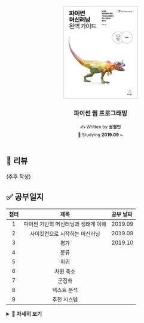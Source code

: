 <!-- PROJECT LOGO -->
<div align="center">
    <a href="http://www.yes24.com/Product/Goods/87044746">
        <img src="logo.png" alt="Logo" width="200">
    </a>
    <h3>파이썬 웹 프로그래밍</h3>
    <small>✍ Written by <b>권철민</b></small>
    <br />
    <small>📆 Studying <b>2019.09 ~ </b></small>
</div>

<br />

## 📄 리뷰

(추후 작성)

## ✅ 공부일지

| 챕터 |                 제목                 | 공부 날짜 |
| :--: | :----------------------------------: | :-------- |
|  1   | 파이썬 기반의 머신러닝과 생태계 이해 | 2019.09   |
|  2   |    사이킷런으로 시작하는 머신러닝    | 2019.09   |
|  3   |                 평가                 | 2019.10   |
|  4   |                 분류                 |           |
|  5   |                 회귀                 |           |
|  6   |              차원 축소               |           |
|  7   |                군집화                |           |
|  8   |             텍스트 분석              |           |
|  9   |             추천 시스템              |           |

<details markdown="1">
<summary><strong>👀 자세히 보기</strong></summary>

<br/>

| 챕터 |                           제목                           | 공부 여부 |
| :--: | :------------------------------------------------------: | :-------: |
| 1.1  |                     머신러닝의 개념                      |     ✔     |
| 1.2  |      파이썬 머신러닝 생태계를 구성하는 주요 패키지       |     ✔     |
| 1.3  |                          넘파이                          |     ✔     |
| 1.4  |                  데이터 핸들링 - 판다스                  |     ✔     |
| 1.5  |                           정리                           |     ✔     |
| 2.1  |                   사이킷런 소개와 특징                   |     ✔     |
| 2.2  |    첫 번째 머신러닝 만들어 보기 - 붓꽃 품종 예측하기     |     ✔     |
| 2.3  |            사이킷런의 기반 프레임워크 익히기             |     ✔     |
| 2.4  |                Model Selection 모듈 소개                 |     ✔     |
| 2.5  |                      데이터 전처리                       |     ✔     |
| 2.6  |        사이킷런으로 수행하는 타이타닉 생존자 예측        |     ✔     |
| 2.7  |                           정리                           |     ✔     |
| 3.1  |                     정확도(Accuracy)                     |     ✔     |
| 3.2  |                        오차 행렬                         |     ✔     |
| 3.3  |                     정밀도와 재현율                      |     ✔     |
| 3.4  |                        F1 스코어                         |     ✔     |
| 3.5  |                      ROC 곡선과 AUC                      |     ✔     |
| 3.6  |                 피마 인디언 당뇨병 예측                  |     ✔     |
| 3.7  |                           정리                           |     ✔     |
| 4.1  |               분류(Classification)의 개요                |           |
| 4.2  |                        결정 트리                         |           |
| 4.3  |                       앙상블 학습                        |           |
| 4.4  |                      랜덤 포레스트                       |           |
| 4.6  |              XGBoost(eXtra Gradient Boost)               |           |
| 4.7  |                         LightGBM                         |           |
| 4.8  |         분류 실습 - 캐글 산탄데르 고객 만족 예측         |           |
| 4.9  |           분류 실습 - 캐글 신용카드 사기 검출            |           |
| 4.10 |                      스태킹 앙상블                       |           |
| 4.11 |                           정리                           |           |
| 5.1  |                        회귀 소개                         |           |
| 5.2  |             단순 선형 회귀를 통한 회귀 이해              |           |
| 5.3  |   비용 최소화하기 - 경사 하강법(Gradient Descent) 소개   |           |
| 5.4  | 사이킷런 LinearRegression을 이용한 보스턴 주택 가격 예측 |           |
| 5.5  |           다항 회귀와 과(대)적합/과소적합 이해           |           |
| 5.6  |         규제 선형 모델 - 릿지, 라쏘, 엘라스틱넷          |           |
| 5.7  |                      로지스틱 회귀                       |           |
| 5.8  |                        회귀 트리                         |           |
| 5.9  |            회귀 실습 - 자전거 대여 수요 예측             |           |
| 5.10 |        회귀 실습 - 캐글 주택 가격: 고급 회귀 기법        |           |
| 5.11 |                           정리                           |           |
| 6.1  |           차원 축소(Dimension Reduction) 개요            |           |
| 6.2  |            PCA(Principal Component Analysis)             |           |
| 6.3  |            LDA(Linear Discriminant Analysis)             |           |
| 6.4  |            SVD(Singular Value Decomposition)             |           |
| 6.5  |          NMF(Non-Negative Matrix Factorization)          |           |
| 6.6  |                           정리                           |           |
| 7.1  |                   K-평균 알고리즘 이해                   |           |
| 7.2  |              군집 평가(Cluster Evaluation)               |           |
| 7.3  |                        평균 이동                         |           |
| 7.4  |               GMM(Gaussian Mixture Model)                |           |
| 7.5  |                          DBSCAN                          |           |
| 7.6  |             군집화 실습 - 고객 세그먼테이션              |           |
| 7.7  |                           정리                           |           |
| 8.1  |                     텍스트 분석 이해                     |           |
| 8.2  |   텍스트 사전 준비 작업(텍스트 전처리) - 텍스트 정규화   |           |
| 8.3  |                    Bag of Words - BOW                    |           |
| 8.4  |           텍스트 분류 실습 - 20 뉴스그룹 분류            |           |
| 8.5  |                        감성 분석                         |           |
| 8.6  |        토픽 모델링(Topic Modeling) - 20 뉴스그룹         |           |
| 8.7  |   문서 군집화 소개와 실습(Opinion Review 데이터 세트)    |           |
| 8.8  |                       문서 유사도                        |           |
| 8.9  |      한글 텍스트 처리 - 네이버 영화 평점 감성 분석       |           |
| 8.10 | 텍스트 분석 실습-캐글 Mercari Price Suggestion Challenge |           |
| 8.11 |                           정리                           |           |
| 9.1  |                추천 시스템의 개요와 배경                 |           |
| 9.2  |              콘텐츠 기반 필터링 추천 시스템              |           |
| 9.3  |                 최근접 이웃 협업 필터링                  |           |
| 9.4  |                  잠재 요인 협업 필터링                   |           |
| 9.5  |   콘텐츠 기반 필터링 실습 - TMDB 5000 영화 데이터 세트   |           |
| 9.6  |         아이템 기반 최근접 이웃 협업 필터링 실습         |           |
| 9.7  |      행렬 분해를 이용한 잠재 요인 협업 필터링 실습       |           |
| 9.8  |           파이썬 추천 시스템 패키지 - Surprise           |           |
| 9.9  |                           정리                           |           |

</details>
